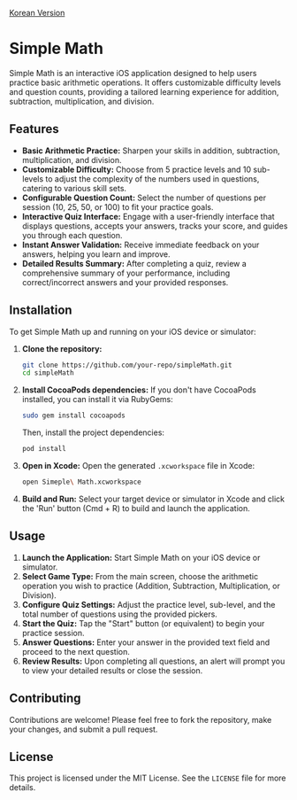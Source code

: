 [Korean Version](README.kr.md)

# Simple Math

Simple Math is an interactive iOS application designed to help users practice basic arithmetic operations. It offers customizable difficulty levels and question counts, providing a tailored learning experience for addition, subtraction, multiplication, and division.

## Features
*   **Basic Arithmetic Practice:** Sharpen your skills in addition, subtraction, multiplication, and division.
*   **Customizable Difficulty:** Choose from 5 practice levels and 10 sub-levels to adjust the complexity of the numbers used in questions, catering to various skill sets.
*   **Configurable Question Count:** Select the number of questions per session (10, 25, 50, or 100) to fit your practice goals.
*   **Interactive Quiz Interface:** Engage with a user-friendly interface that displays questions, accepts your answers, tracks your score, and guides you through each question.
*   **Instant Answer Validation:** Receive immediate feedback on your answers, helping you learn and improve.
*   **Detailed Results Summary:** After completing a quiz, review a comprehensive summary of your performance, including correct/incorrect answers and your provided responses.

## Installation
To get Simple Math up and running on your iOS device or simulator:

1.  **Clone the repository:**
    ```bash
    git clone https://github.com/your-repo/simpleMath.git
    cd simpleMath
    ```
2.  **Install CocoaPods dependencies:**
    If you don't have CocoaPods installed, you can install it via RubyGems:
    ```bash
    sudo gem install cocoapods
    ```
    Then, install the project dependencies:
    ```bash
    pod install
    ```
3.  **Open in Xcode:**
    Open the generated `.xcworkspace` file in Xcode:
    ```bash
    open Simeple\ Math.xcworkspace
    ```
4.  **Build and Run:**
    Select your target device or simulator in Xcode and click the 'Run' button (Cmd + R) to build and launch the application.

## Usage
1.  **Launch the Application:** Start Simple Math on your iOS device or simulator.
2.  **Select Game Type:** From the main screen, choose the arithmetic operation you wish to practice (Addition, Subtraction, Multiplication, or Division).
3.  **Configure Quiz Settings:** Adjust the practice level, sub-level, and the total number of questions using the provided pickers.
4.  **Start the Quiz:** Tap the "Start" button (or equivalent) to begin your practice session.
5.  **Answer Questions:** Enter your answer in the provided text field and proceed to the next question.
6.  **Review Results:** Upon completing all questions, an alert will prompt you to view your detailed results or close the session.

## Contributing
Contributions are welcome! Please feel free to fork the repository, make your changes, and submit a pull request.

## License
This project is licensed under the MIT License. See the `LICENSE` file for more details.
